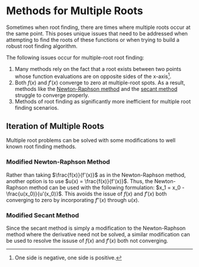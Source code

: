 # Methods for Multiple Roots

Sometimes when root finding, there are times where multiple roots occur at the same point. This poses unique issues that need to be addressed when attempting to find the roots of these functions or when trying to build a robust root finding algorithm.

The following issues occur for multiple-root root finding:

1. Many methods rely on the fact that a root exists between two points whose function evaluations are on opposite sides of the x-axis[^1].
2. Both $f(x)$ and $f'(x)$ converge to zero at multiple-root spots. As a result, methods like the [Newton-Raphson method](/newton-raphson-method) and the [secant method](/secant-method) struggle to converge properly.
3. Methods of root finding as significantly more inefficient for multiple root finding scenarios.

[^1]: One side is negative, one side is positive.

## Iteration of Multiple Roots

Multiple root problems can be solved with some modifications to well known root finding methods.

### Modified Newton-Raphson Method

Rather than taking $\frac{f(x)}{f'(x)}$ as in the Newton-Raphson method, another option is to use $u(x) = \frac{f(x)}{f'(x)}$. Thus, the Newton-Raphson method can be used with the following formulation: $x_1 = x_0 - \frac{u(x_0)}{u'(x_0)}$. This avoids the issue of $f(x)$ and $f'(x)$ both converging to zero by incorporating $f''(x)$ through $u(x)$.

### Modified Secant Method

Since the secant method is simply a modification to the Newton-Raphson method where the derivative need not be solved, a similar modification can be used to resolve the issuse of $f(x)$ and $f'(x)$ both not converging.
